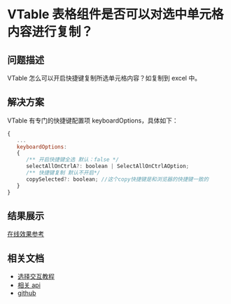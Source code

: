 # VTable 表格组件是否可以对选中单元格内容进行复制？

## 问题描述

VTable 怎么可以开启快捷键复制所选单元格内容？如复制到 excel 中。

## 解决方案

VTable 有专门的快捷键配置项 keyboardOptions，具体如下：

```javascript
{
   ...
   keyboardOptions:
   {
      /** 开启快捷键全选 默认：false */
      selectAllOnCtrlA?: boolean | SelectAllOnCtrlAOption;
      /** 快捷键复制 默认不开启*/
      copySelected?: boolean; //这个copy快捷键是和浏览器的快捷键一致的
   }
}
```

## 结果展示

[在线效果参考](https://codesandbox.io/s/vtable-copy-sdwjhd)

## 相关文档

- [选择交互教程](https://visactor.io/vtable/guide/interaction/select)
- [相关 api](https://visactor.io/vtable/option/ListTable#keyboardOptions.copySelected)
- [github](https://github.com/VisActor/VTable)
